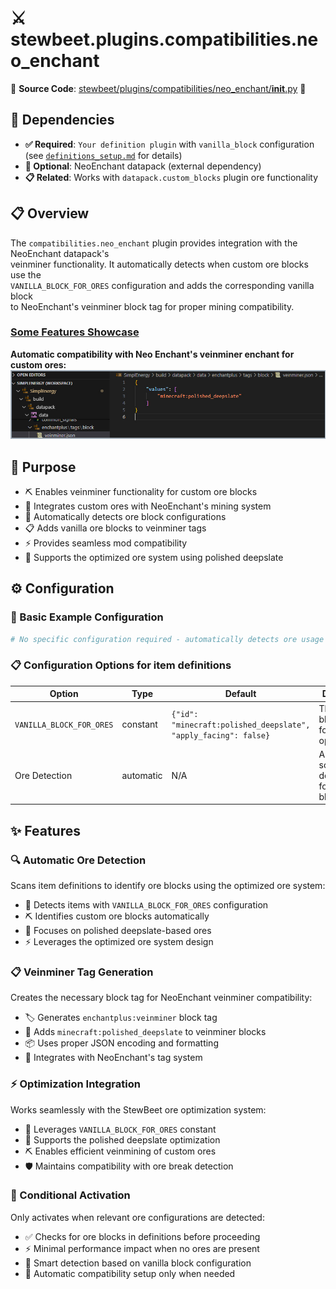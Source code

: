 
# ⚔️ stewbeet.plugins.compatibilities.neo_enchant

📄 **Source Code**: [stewbeet/plugins/compatibilities/neo_enchant/__init__.py](../../python_package/stewbeet/plugins/compatibilities/neo_enchant/__init__.py) 🔗

## 🔗 Dependencies
- **✅ Required**: `Your definition plugin` with `vanilla_block` configuration (see [`definitions_setup.md`](../definitions_setup.md) for details)
- **🔧 Optional**: NeoEnchant datapack (external dependency)
- **📋 Related**: Works with `datapack.custom_blocks` plugin ore functionality

## 📋 Overview
The `compatibilities.neo_enchant` plugin provides integration with the NeoEnchant datapack's<br>
veinminer functionality. It automatically detects when custom ore blocks use the<br>
`VANILLA_BLOCK_FOR_ORES` configuration and adds the corresponding vanilla block<br>
to NeoEnchant's veinminer block tag for proper mining compatibility.

### <u>Some Features Showcase</u>

**Automatic compatibility with Neo Enchant's veinminer enchant for custom ores:**<br>
<img src="img/compatibilities.neo_enchant.veinminer.jpg" style="width: min(960px, 100%)">

## 🎯 Purpose
- ⛏️ Enables veinminer functionality for custom ore blocks
- 🔗 Integrates custom ores with NeoEnchant's mining system
- 🎯 Automatically detects ore block configurations
- 📋 Adds vanilla ore blocks to veinminer tags
- ⚡ Provides seamless mod compatibility
- 🧱 Supports the optimized ore system using polished deepslate

## ⚙️ Configuration

### 🎯 Basic Example Configuration
```yaml
# No specific configuration required - automatically detects ore usage
```

### 📋 Configuration Options for item definitions

| Option | Type | Default | Description |
|--------|------|---------|-------------|
| `VANILLA_BLOCK_FOR_ORES` | constant | `{"id": "minecraft:polished_deepslate", "apply_facing": false}` | The vanilla block used for ore optimization |
| Ore Detection | automatic | N/A | Automatically scans definitions for ore blocks |

## ✨ Features

### 🔍 Automatic Ore Detection
Scans item definitions to identify ore blocks using the optimized ore system:
- 🎯 Detects items with `VANILLA_BLOCK_FOR_ORES` configuration
- ⛏️ Identifies custom ore blocks automatically
- 🧱 Focuses on polished deepslate-based ores
- ⚡ Leverages the optimized ore system design

### 📋 Veinminer Tag Generation
Creates the necessary block tag for NeoEnchant veinminer compatibility:
- 🏷️ Generates `enchantplus:veinminer` block tag
- 🧱 Adds `minecraft:polished_deepslate` to veinminer blocks
- 📦 Uses proper JSON encoding and formatting
- 🔗 Integrates with NeoEnchant's tag system

### ⚡ Optimization Integration
Works seamlessly with the StewBeet ore optimization system:
- 🎯 Leverages `VANILLA_BLOCK_FOR_ORES` constant
- 🔧 Supports the polished deepslate optimization
- ⛏️ Enables efficient veinmining of custom ores
- 🛡️ Maintains compatibility with ore break detection

### 🔄 Conditional Activation
Only activates when relevant ore configurations are detected:
- ✅ Checks for ore blocks in definitions before proceeding
- ⚡ Minimal performance impact when no ores are present
- 🎯 Smart detection based on vanilla block configuration
- 🔧 Automatic compatibility setup only when needed 

